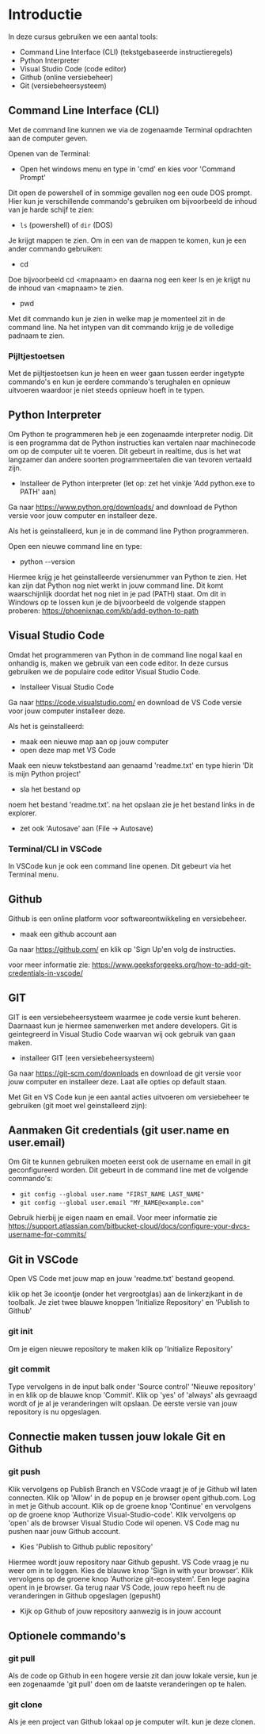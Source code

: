 # Introductie
In deze cursus gebruiken we een aantal tools:

- Command Line Interface (CLI) (tekstgebaseerde instructieregels)
- Python Interpreter
- Visual Studio Code (code editor)
- Github (online versiebeheer)
- Git (versiebeheersysteem)


## Command Line Interface (CLI)

Met de command line kunnen we via de zogenaamde Terminal opdrachten aan de computer geven.

Openen van de Terminal:

- Open het windows menu en type in 'cmd' en kies voor 'Command Prompt'

Dit open de powershell of in sommige gevallen nog een oude DOS prompt. 
Hier kun je verschillende commando's gebruiken om bijvoorbeeld de inhoud van je harde schijf te zien:

- ```ls``` (powershell) of ```dir``` (DOS)

Je krijgt mappen te zien. Om in een van de mappen te komen, kun je een ander commando gebruiken:

- cd

Doe bijvoorbeeld cd \<mapnaam> en daarna nog een keer ls en je krijgt nu de inhoud van \<mapnaam> te zien.

- pwd

Met dit commando kun je zien in welke map je momenteel zit in de command line. Na het intypen van dit commando krijg je de volledige padnaam te zien.

### Pijltjestoetsen

Met de pijltjestoetsen kun je heen en weer gaan tussen eerder ingetypte commando's en kun je eerdere commando's terughalen en opnieuw uitvoeren waardoor je niet steeds opnieuw hoeft in te typen.

## Python Interpreter

Om Python te programmeren heb je een zogenaamde interpreter nodig. Dit is een programma dat de Python instructies kan vertalen naar machinecode om op de computer uit te voeren. Dit gebeurt in realtime, dus is het wat langzamer dan andere soorten programmeertalen die van tevoren vertaald zijn.

- Installeer de Python interpreter (let op: zet het vinkje 'Add python.exe to PATH' aan)

Ga naar https://www.python.org/downloads/ and download de Python versie voor jouw computer en installeer deze. 

Als het is geinstalleerd, kun je in de command line Python programmeren. 

Open een nieuwe command line en type:
- python --version

Hiermee krijg je het geinstalleerde versienummer van Python te zien. Het kan zijn dat Python nog niet werkt in jouw command line. Dit komt waarschijnlijk doordat het nog niet in je pad (PATH) staat. Om dit in Windows op te lossen kun je de bijvoorbeeld de volgende stappen proberen: https://phoenixnap.com/kb/add-python-to-path




## Visual Studio Code

Omdat het programmeren van Python in de command line nogal kaal en onhandig is, maken we gebruik van een code editor. In deze cursus gebruiken we de populaire code editor Visual Studio Code.
- Installeer Visual Studio Code

Ga naar https://code.visualstudio.com/ en download de VS Code versie voor jouw computer installeer deze.

Als het is geinstalleerd:
- maak een nieuwe map aan op jouw computer
- open deze map met VS Code

Maak een nieuw tekstbestand aan genaamd 'readme.txt' en type hierin 'Dit is mijn Python project'
- sla het bestand op

noem het bestand 'readme.txt'. na het opslaan zie je het bestand links in de explorer.
- zet ook 'Autosave' aan (File -> Autosave)

### Terminal/CLI in VSCode
In VSCode kun je ook een command line openen. Dit gebeurt via het Terminal menu.

## Github
Github is een online platform voor softwareontwikkeling en versiebeheer.
- maak een github account aan

Ga naar https://github.com/ en klik op 'Sign Up'en volg de instructies.

voor meer informatie zie: https://www.geeksforgeeks.org/how-to-add-git-credentials-in-vscode/

## GIT

GIT is een versiebeheersysteem waarmee je code versie kunt beheren. Daarnaast kun je hiermee samenwerken met andere developers. Git is geintegreerd in Visual Studio Code waarvan wij ook gebruik van gaan maken.

- installeer GIT (een versiebeheersysteem) 

Ga naar https://git-scm.com/downloads en download de git versie voor jouw computer en installeer deze. Laat alle opties op default staan.

Met Git en VS Code kun je een aantal acties uitvoeren om versiebeheer te gebruiken (git moet wel geinstalleerd zijn):

## Aanmaken Git credentials (git user.name en user.email)

Om Git te kunnen gebruiken moeten eerst ook de username en email in git geconfigureerd worden. Dit gebeurt in de command line met de volgende commando's:
- ```git config --global user.name "FIRST_NAME LAST_NAME"```
- ```git config --global user.email "MY_NAME@example.com"```

Gebruik hierbij je eigen naam en email. Voor meer informatie zie https://support.atlassian.com/bitbucket-cloud/docs/configure-your-dvcs-username-for-commits/

## Git in VSCode
Open VS Code met jouw map en jouw 'readme.txt' bestand geopend.

klik op het 3e icoontje (onder het vergrootglas) aan de linkerzjkant in de toolbalk. Je ziet twee blauwe knoppen 'Initialize Repository' en 'Publish to Github'

### git init
Om je eigen nieuwe repository te maken klik op 'Initialize Repository'

### git commit
Type vervolgens in de input balk onder 'Source control' 'Nieuwe repository' in en klik op de blauwe knop 'Commit'. Klik op 'yes' of 'always' als gevraagd wordt of je al je veranderingen wilt opslaan. De eerste versie van jouw repository is nu opgeslagen.

## Connectie maken tussen jouw lokale Git en Github

### git push

Klik vervolgens op Publish Branch en VSCode vraagt je of je Github wil laten connecten. Klik op 'Allow' in de popup en je browser opent github.com. Log in met je Github account. Klik op de groene knop 'Continue' en vervolgens op de groene knop 'Authorize Visual-Studio-code'. Klik vervolgens op 'open' als de browser Visual Studio Code wil openen. VS Code mag nu pushen naar jouw Github account. 

- Kies 'Publish to Github public repository'

Hiermee wordt jouw repository naar Github gepusht. VS Code vraag je nu weer om in te loggen. Kies de blauwe knop 'Sign in with your browser'. Klik vervolgens op de groene knop 'Authorize git-ecosystem'. Een lege pagina opent in je browser. Ga terug naar VS Code, jouw repo heeft nu de veranderingen in Github opgeslagen (gepusht)
- Kijk op Github of jouw repository aanwezig is in jouw account

## Optionele commando's
### git pull
Als de code op Github in een hogere versie zit dan jouw lokale versie, kun je een zogenaamde 'git pull' doen om de laatste veranderingen op te halen.

### git clone
Als je een project van Github lokaal op je computer wilt. kun je deze clonen.



